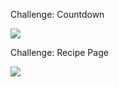 Challenge: Countdown

<img src="https://i.imgur.com/bO6VKYs.png">

Challenge: Recipe Page

<img src="![image](https://user-images.githubusercontent.com/81724941/169937268-c41ad494-2839-43ac-bf05-6229a521cb3a.png)
">
